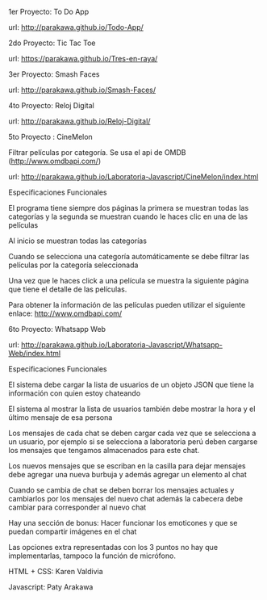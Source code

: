 1er Proyecto: To Do App

url: http://parakawa.github.io/Todo-App/

2do Proyecto: Tic Tac Toe

url: https://parakawa.github.io/Tres-en-raya/

3er Proyecto: Smash Faces

url: http://parakawa.github.io/Smash-Faces/

4to Proyecto: Reloj Digital

url: http://parakawa.github.io/Reloj-Digital/

5to Proyecto : CineMelon 

Filtrar películas por categoría. Se usa el api de OMDB (http://www.omdbapi.com/)

url: http://parakawa.github.io/Laboratoria-Javascript/CineMelon/index.html

Especificaciones Funcionales

El programa tiene siempre dos páginas la primera se muestran todas las categorías y la segunda se muestran cuando le haces clic en una de las películas

Al inicio se muestran todas las categorías

Cuando se selecciona una categoría automáticamente se debe filtrar las películas por la categoría seleccionada

Una vez que le haces click a una película se muestra la siguiente página que tiene el detalle de las películas.

Para obtener la información de las películas pueden utilizar el siguiente enlace:
http://www.omdbapi.com/


6to Proyecto: Whatsapp Web

url: http://parakawa.github.io/Laboratoria-Javascript/Whatsapp-Web/index.html

Especificaciones Funcionales

El sistema debe cargar la lista de usuarios de un objeto JSON que tiene la información con quien estoy chateando

El sistema al mostrar la lista de usuarios también debe mostrar la hora y el último mensaje de esa persona

Los mensajes de cada chat se deben cargar cada vez que se selecciona a un usuario, por ejemplo si se selecciona a laboratoria perú deben cargarse los mensajes que tengamos almacenados para este chat.

Los nuevos mensajes que se escriban en la casilla para dejar mensajes debe agregar una nueva burbuja y además agregar un elemento al chat

Cuando se cambia de chat se deben borrar los mensajes actuales y cambiarlos por los mensajes del nuevo chat además la cabecera debe cambiar para corresponder al nuevo chat

Hay una sección de bonus: Hacer funcionar los emoticones y que se puedan compartir imágenes en el chat

Las opciones extra representadas con los 3 puntos no hay que implementarlas, tampoco la función de micrófono.

HTML + CSS: Karen Valdivia

Javascript: Paty Arakawa






